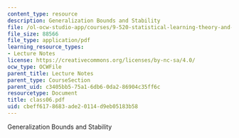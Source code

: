 ```yaml
---
content_type: resource
description: Generalization Bounds and Stability
file: /ol-ocw-studio-app/courses/9-520-statistical-learning-theory-and-applications-spring-2003/cbeff6178683ade20114d9eb05183b58_class06.pdf
file_size: 88566
file_type: application/pdf
learning_resource_types:
- Lecture Notes
license: https://creativecommons.org/licenses/by-nc-sa/4.0/
ocw_type: OCWFile
parent_title: Lecture Notes
parent_type: CourseSection
parent_uid: c3405bb5-75a1-6db6-0da2-86904c35ff6c
resourcetype: Document
title: class06.pdf
uid: cbeff617-8683-ade2-0114-d9eb05183b58
---
```

Generalization Bounds and Stability